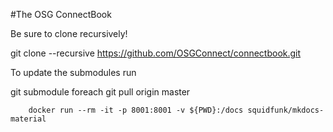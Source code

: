 #The OSG ConnectBook

Be sure to clone recursively!

git clone --recursive https://github.com/OSGConnect/connectbook.git

To update the submodules run

git submodule foreach git pull origin master

```shell
    docker run --rm -it -p 8001:8001 -v ${PWD}:/docs squidfunk/mkdocs-material
```

